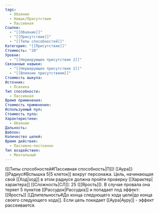 ```yaml
---
tags:
  - Обаяние
  - Навык/Присутствие
  - Пассивная
Ссылки:
  - "[[Обаяние]]"
  - "[[Присутствие]]"
  - "[[Типы способностей]]"
Категория: "[[Присутствие]]"
Стоимость: "20"
Уровни:
  - "[[Нервирующее присутствие 2]]"
Связанные навыки:
  - "[[Нервирующее присутствие 2]]"
  - "[[Влияние присутствием]]"
Стоимость выкупа: 
Источник:
  - Психика
Тип способности:
  - Пассивная
Время применения: 
Стоимость применения: 
Используемый пул: 
Стоимость пула: 
Характеристики:
  - Обаяние
Дальность: 
Шаблон: 
Количество целей: 
Время действия:
  - Пассивно-постоянно
Тип воздействия:
  - Ментальный
---
```

([[Типы способностей#Пассивная способность|П]]) [[Аура]]: [[Радиус#Вспышка 5|5 клеток]] вокруг персонажа. Цель, начинающая свой [[Ход|ход]] в этом радиусе должна пройти проверку [[Характер|характера]] [[Сложность|СЛ]]: 25  ([[Ярость]]). В случае провала она теряет 5 пунктов [[Рассудок|Рассудка]] и попадает под эффект: [[Ярость]] [[Длительность#До конца следующего хода цели|до конца своего следующего хода]]. Если цель покидает [[Аура|Ауру]] - эффект рассеивается.